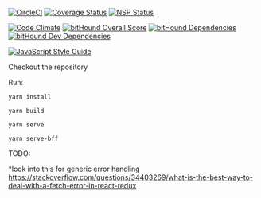 [![CircleCI](https://circleci.com/gh/botagar/react-redux-complete-example.svg?style=shield)](https://circleci.com/gh/botagar/react-redux-complete-example)
[![Coverage Status](https://coveralls.io/repos/github/botagar/react-redux-complete-example/badge.svg?branch=master)](https://coveralls.io/github/botagar/react-redux-complete-example?branch=master)
[![NSP Status](https://nodesecurity.io/orgs/botagar/projects/336064d2-3c24-4925-bd7c-b738c37f4387/badge)](https://nodesecurity.io/orgs/botagar/projects/336064d2-3c24-4925-bd7c-b738c37f4387)

[![Code Climate](https://codeclimate.com/github/botagar/react-redux-complete-example/badges/gpa.svg)](https://codeclimate.com/github/botagar/react-redux-complete-example)
[![bitHound Overall Score](https://www.bithound.io/github/botagar/react-redux-complete-example/badges/score.svg)](https://www.bithound.io/github/botagar/react-redux-complete-example)
[![bitHound Dependencies](https://www.bithound.io/github/botagar/react-redux-complete-example/badges/dependencies.svg)](https://www.bithound.io/github/botagar/react-redux-complete-example/master/dependencies/npm)
[![bitHound Dev Dependencies](https://www.bithound.io/github/botagar/react-redux-complete-example/badges/devDependencies.svg)](https://www.bithound.io/github/botagar/react-redux-complete-example/master/dependencies/npm)

[![JavaScript Style Guide](https://img.shields.io/badge/code_style-standard-brightgreen.svg)](https://standardjs.com)

Checkout the repository

Run:

    yarn install

    yarn build

    yarn serve

    yarn serve-bff

TODO:

*look into this for generic error handling https://stackoverflow.com/questions/34403269/what-is-the-best-way-to-deal-with-a-fetch-error-in-react-redux
